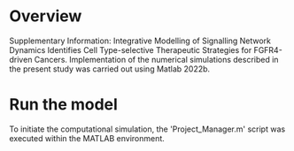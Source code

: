 # Overview 

Supplementary Information: Integrative Modelling of Signalling Network Dynamics Identifies Cell Type-selective Therapeutic Strategies for FGFR4-driven Cancers.
Implementation of the numerical simulations described in the present study was carried out using Matlab 2022b. 

# Run the model
To initiate the computational simulation, the 'Project_Manager.m' script was executed within the MATLAB environment.

